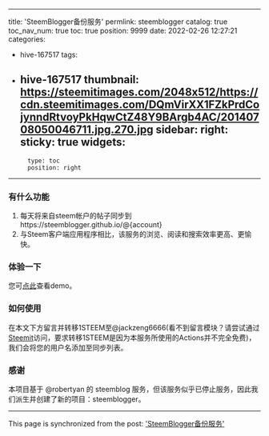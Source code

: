 
---
title: 'SteemBlogger备份服务'
permlink: steemblogger
catalog: true
toc_nav_num: true
toc: true
position: 9999
date: 2022-02-26 12:27:21
categories:
- hive-167517
tags:
- hive-167517
thumbnail: https://steemitimages.com/2048x512/https://cdn.steemitimages.com/DQmVirXX1FZkPrdCojynndRtvoyPkHqwCtZ48Y9BArgb4AC/20140708050046711.jpg.270.jpg
sidebar:
    right:
        sticky: true
widgets:
    -
        type: toc
        position: right
---


### 有什么功能
1. 每天将来自steem帐户的帖子同步到https://steemblogger.github.io/@{account}
2. 与Steem客户端应用程序相比，该服务的浏览、阅读和搜索效率更高、更愉快。

### 体验一下
您可[点此](https://steemblogger.github.io/@jackzeng6666/)查看demo。

### 如何使用
在本文下方留言并转移1STEEM至@jackzeng6666(看不到留言模块？请尝试通过[Steemit](https://steemit.com/steemblogger/@jackzeng6666/steemblogger)访问，要求转移1STEEM是因为本服务所使用的Actions并不完全免费)，我们会将您的用户名添加至同步列表。

### 感谢
本项目基于 @robertyan 的 steemblog 服务，但该服务似乎已停止服务，因此我们派生并创建了新的项目：steemblogger。

- - -

This page is synchronized from the post: ['SteemBlogger备份服务'](https://steemit.com/@jackzeng6666/steemblogger)
